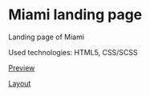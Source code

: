 # Miami landing page

Landing page of Miami

Used technologies: HTML5, CSS/SCSS

[Preview](https://Frant22.github.io/Miami/)

[Layout](https://www.figma.com/file/nHz8bflIwJaWP3P99vKTH5/miami_home_new?node-id=0%3A2)
